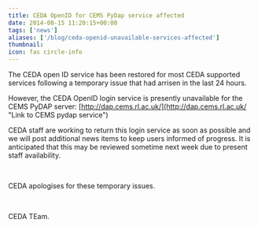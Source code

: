 ```yaml
---
title: CEDA OpenID for CEMS PyDap service affected
date: 2014-08-15 11:20:15+00:00
tags: ['news']
aliases: ['/blog/ceda-openid-unavailable-services-affected']
thumbnail: 
icon: fas circle-info
---
```

The CEDA open ID service has been restored for most CEDA supported services following a temporary issue that had arrisen in the last 24 hours.


However, the CEDA OpenID login service is presently unavailable for the CEMS PyDAP server: [http://dap.cems.rl.ac.uk/](http://dap.cems.rl.ac.uk/ "Link to CEMS pydap service")


CEDA staff are working to return this login service as soon as possible and we will post additional news items to keep users informed of progress. It is anticipated that this may be reviewed sometime next week due to present staff availability.


 


CEDA apologises for these temporary issues.


 


CEDA TEam.

